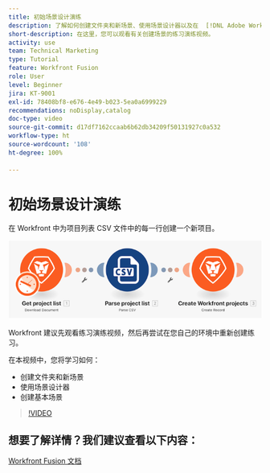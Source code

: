 ```yaml
---
title: 初始场景设计演练
description: 了解如何创建文件夹和新场景、使用场景设计器以及在  [!DNL Adobe Workfront Fusion] 中创建基本场景。
short-description: 在这里，您可以观看有关创建场景的练习演练视频。
activity: use
team: Technical Marketing
type: Tutorial
feature: Workfront Fusion
role: User
level: Beginner
jira: KT-9001
exl-id: 78408bf8-e676-4e49-b023-5ea0a6999229
recommendations: noDisplay,catalog
doc-type: video
source-git-commit: d17df7162ccaab6b62db34209f50131927c0a532
workflow-type: ht
source-wordcount: '108'
ht-degree: 100%

---
```


# 初始场景设计演练

在 Workfront 中为项目列表 CSV 文件中的每一行创建一个新项目。

![Fusion 场景的图像](assets/understand-the-basics-1.png)

Workfront 建议先观看练习演练视频，然后再尝试在您自己的环境中重新创建练习。

在本视频中，您将学习如何：

* 创建文件夹和新场景
* 使用场景设计器
* 创建基本场景

>[!VIDEO](https://video.tv.adobe.com/v/335261/?quality=12&learn=on&enablevpops)


## 想要了解详情？我们建议查看以下内容：

[Workfront Fusion 文档](https://experienceleague.adobe.com/docs/workfront/using/adobe-workfront-fusion/workfront-fusion-2.html?lang=zh-hans)
